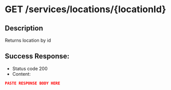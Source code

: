 # GET /services/locations/{locationId}

## Description
Returns location by id

## Success Response:
* Status code 200
* Content:

```json
PASTE RESPONSE BODY HERE
```